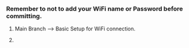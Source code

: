 ### Remember to not to add your WiFi name or Password before committing.

1. Main Branch --> Basic Setup for WiFi connection.

2. 